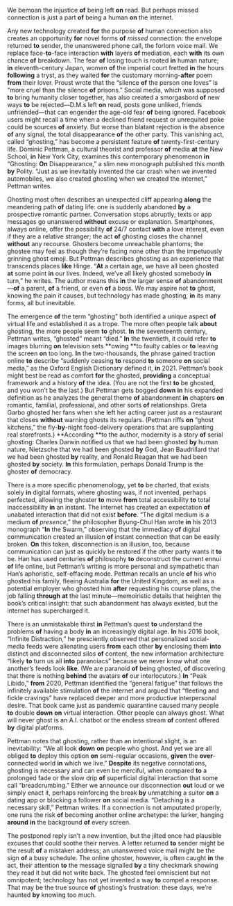 We bemoan the injustice **of** being left **on** read. But perhaps missed connection is just a part **of** being a human **on** the internet. 

Any new technology created **for** the purpose **of** human connection also creates an opportunity **for** novel forms **of** *missed*  connection: the envelope returned **to** sender, the unanswered phone call, the forlorn voice mail. We replace face-**to**-face interaction **with** layers **of** mediation, each **with** its own chance **of** breakdown. The fear **of** losing touch is rooted **in** human nature; **in** eleventh-century Japan, women **of** the imperial court fretted **in** the hours **following** a tryst, as they waited **for** the customary morning-**after** poem **from** their lover. Proust wrote that the “silence **of** the person one loves” is “more cruel than the silence **of** prisons.” Social media, which was supposed **to** bring humanity closer together, has also created a smorgasbord **of** new ways **to** be rejected—D.M.s left **on** read, posts gone unliked, friends unfriended—that can engender the age-old fear **of** being ignored. Facebook users might recall a time when a declined friend request or unrequited poke could be sources **of** anxiety. But worse than blatant rejection is the absence **of** any signal, the total disappearance **of** the other party. This vanishing act, called “ghosting,” has become a persistent feature **of** twenty-first-century life. Dominic Pettman, a cultural theorist and professor **of** media **at** the New School, **in** New York City, examines this contemporary phenomenon **in** “Ghosting: **On** Disappearance,” a slim new monograph published this month **by** Polity. “Just as we inevitably invented the car crash when we invented automobiles, we also created ghosting when we created the internet,” Pettman writes. 

Ghosting most often describes an unexpected cliff appearing **along** the meandering path **of** dating life: one is suddenly abandoned **by** a prospective romantic partner. Conversation stops abruptly; texts or app messages go unanswered **without** excuse or explanation. Smartphones, always online, offer the possibility **of** 24/7 contact **with** a love interest, even if they are a relative stranger; the act **of** ghosting closes the channel **without** any recourse. Ghosters become unreachable phantoms; the ghostee may feel as though they’re facing none other than the impetuously grinning ghost emoji. But Pettman describes ghosting as an experience that transcends places **like** Hinge. “**At** a certain age, we have all been ghosted **at** some point **in** our lives. Indeed, we’ve all likely ghosted somebody **in** turn,” he writes. The author means this **in** the larger sense **of** abandonment—**of** a parent, **of** a friend, or even **of** a boss. We may aspire not **to** ghost, knowing the pain it causes, but technology has made ghosting, **in** its many forms, all but inevitable. 

The emergence **of** the term “ghosting” both identified a unique aspect **of** virtual life and established it as a trope. The more often people talk **about** ghosting, the more people seem **to** ghost. **In** the seventeenth century, Pettman writes, “ghosted” meant “died.” **In** the twentieth, it could refer **to** images blurring **on** television sets **owing **to faulty cables or **to** leaving the screen **on** too long. **In** the two-thousands, the phrase gained traction online **to** describe “suddenly ceasing **to** respond **to** someone **on** social media,” as the Oxford English Dictionary defined it, **in** 2021. Pettman’s book might best be read as comfort **for** the ghosted, **providing** a conceptual framework and a history **of** the idea. (You are not the first **to** be ghosted, and you won’t be the last.) But Pettman gets bogged **down** **in** his expanded definition as he analyzes the general theme **of** abandonment **in** chapters **on** romantic, familial, professional, and other sorts **of** relationships. Greta Garbo ghosted her fans when she left her acting career just as a restaurant that closes **without** warning ghosts its regulars. (Pettman riffs **on** “ghost kitchens,” the fly-**by**-night food-delivery operations that are supplanting real storefronts.) **According **to the author, modernity is a story **of** serial ghosting: Charles Darwin notified us that we had been ghosted **by** human nature, Nietzsche that we had been ghosted **by** God, Jean Baudrillard that we had been ghosted **by** reality, and Ronald Reagan that we had been ghosted **by** society. **In** this formulation, perhaps Donald Trump is the ghoster **of** democracy.

 There is a more specific phenomenology, yet **to** be charted, that exists solely **in** digital formats, where ghosting was, if not invented, perhaps perfected, allowing the ghoster **to** move **from** total accessibility **to** total inaccessibility **in** an instant. The internet has created an expectation **of** unabated interaction that did not exist **before**. “The digital medium is a medium **of**  *presence*,” the philosopher Byung-Chul Han wrote **in** his 2013 monograph “**In** the Swarm,” observing that the immediacy **of** digital communication created an illusion **of** instant connection that can be easily broken. **On** this token, disconnection is an illusion, too, because communication can just as quickly be restored if the other party wants it **to** be. Han has used centuries **of** philosophy **to** deconstruct the current ennui **of** life online, but Pettman’s writing is more personal and sympathetic than Han’s aphoristic, self-effacing mode. Pettman recalls an uncle **of** his who ghosted his family, fleeing Australia **for** the United Kingdom, as well as a potential employer who ghosted him **after** requesting his course plans, the job falling **through** **at** the last minute—memoiristic details that heighten the book’s critical insight: that such abandonment has always existed, but the internet has supercharged it. 

There is an unmistakable thirst **in** Pettman’s quest **to** understand the problems **of** having a body **in** an increasingly digital age. **In** his 2016 book, “Infinite Distraction,” he presciently observed that personalized social-media feeds were alienating users **from** each other **by** enclosing them **into** distinct and disconnected silos **of** content, the new information architecture “likely **to** turn us all **into** paranoiacs” because we never know what one another’s feeds look **like**. (We are paranoid **of** being ghosted, **of** discovering that there is nothing **behind** the avatars **of** our interlocutors.) **In** “Peak Libido,” **from** 2020, Pettman identified the “general fatigue” that follows the infinitely available stimulation **of** the internet and argued that “fleeting and fickle cravings” have replaced deeper and more productive interpersonal desire. That book came just as pandemic quarantine caused many people **to** double **down** **on** virtual interaction. Other people can always ghost. What will never ghost is an A.I. chatbot or the endless stream **of** content offered **by** digital platforms.

 Pettman notes that ghosting, rather than an intentional slight, is an inevitability: “We all look **down** **on** people who ghost. And yet we are all obliged **to** deploy this option **on** semi-regular occasions, **given** the **over**-connected world **in** which we live.” **Despite** its negative connotations, ghosting is necessary and can even be merciful, when compared **to** a prolonged fade or the slow drip **of** superficial digital interaction that some call “breadcrumbing.” Either we announce our disconnection **out** loud or we simply enact it, perhaps reinforcing the break **by** unmatching a suitor **on** a dating app or blocking a follower **on** social media. “Detaching is a necessary skill,” Pettman writes. If a connection is not amputated properly, one runs the risk **of** becoming another online archetype: the lurker, hanging **around** **in** the background **of** every screen. 

The postponed reply isn’t a new invention, but the jilted once had plausible excuses that could soothe their nerves. A letter returned **to** sender might be the result **of** a mistaken address; an unanswered voice mail might be the sign **of** a busy schedule. The online ghoster, however, is often caught **in** the act, their attention **to** the message signalled **by** a tiny checkmark showing they read it but did not write back. The ghosted feel omniscient but not omnipotent; technology has not yet invented a way **to** compel a response. That may be the true source **of** ghosting’s frustration: these days, we’re haunted **by** knowing too much.